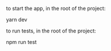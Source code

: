 to start the app, in the root of the project:

yarn dev


to run tests, in the root of the project:

npm run test